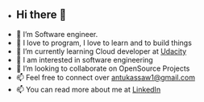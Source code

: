 - ##  Hi there 👋 
- 👋 I’m Software engineer.
- 👋 I love to program, I love to learn and to build things
- 👀  I’m currently learning Cloud developer at [Udacity](https://www.udacity.com/course/cloud-developer-nanodegree--nd9990)
- 🌱 I am interested in software engineering 
- 💞️ I’m looking to collaborate on OpenSource Projects
- 📫 Feel free to connect over antukassaw1@gmail.com
-  📫 You can read more about me at [LinkedIn](https://www.linkedin.com/in/anteneh-kassaw-bizuneh-334430212/)


<!---
Anteneh2121/Anteneh2121 is a ✨ special ✨ repository because its `README.md` (this file) appears on your GitHub profile.
You can click the Preview link to take a look at your changes.
--->
